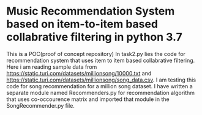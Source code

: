 # Music Recommendation System based on item-to-item based collabrative filtering in python 3.7

This is a POC(proof of concept repository)
In task2.py lies the code for recommendation system that uses item to item based collabrative filtering.
Here i am reading sample data from https://static.turi.com/datasets/millionsong/10000.txt and https://static.turi.com/datasets/millionsong/song_data.csv.
I am testing this code for song recommendation for a million song dataset.
I have written a separate module named Recommenders.py for recommendation algorithm that uses co-occourence matrix and imported that module in the SongRecommender.py file.
